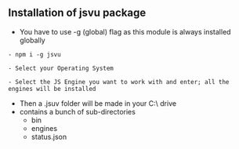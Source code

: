 ## Installation of jsvu package

- You have to use -g (global) flag as this module is always installed globally

```
- npm i -g jsvu

- Select your Operating System

- Select the JS Engine you want to work with and enter; all the engines will be installed

```

- Then a .jsuv folder will be made in your C:\ drive
- contains a bunch of sub-directories
    - bin
    - engines
    - status.json

